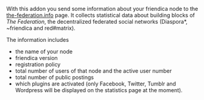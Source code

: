 With this addon you send some information about your friendica node to the
[the-federation.info](http://the-federation.info) page. It collects
statistical data about building blocks of *The Federation*, the decentralized
federated social networks (Diaspora*, ~friendica and red#matrix).

The information includes

* the name of your node
* friendica version
* registration policy
* total number of users of that node and the active user number
* total number of public postings
* which plugins are activated (only Facebook, Twitter, Tumblr and Wordpress
  will be displayed on the statistics page at the moment).
